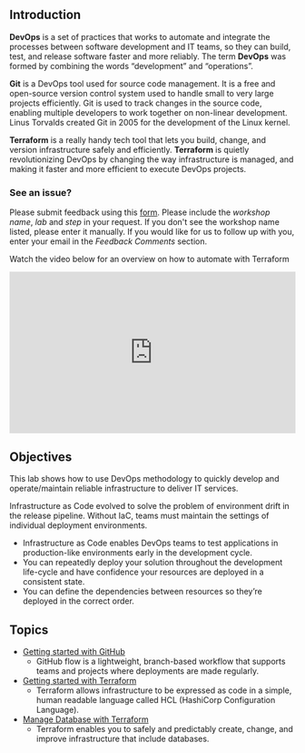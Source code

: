 ## Introduction

**DevOps** is a set of practices that works to automate and integrate the processes between software development and IT teams, so they can build, test, and release software faster and more reliably. The term **DevOps** was formed by combining the words “development” and “operations”.

**Git** is a DevOps tool used for source code management. It is a free and open-source version control system used to handle small to very large projects efficiently. Git is used to track changes in the source code, enabling multiple developers to work together on non-linear development. Linus Torvalds created Git in 2005 for the development of the Linux kernel.

**Terraform** is a really handy tech tool that lets you build, change, and version infrastructure safely and efficiently. **Terraform** is quietly revolutionizing DevOps by changing the way infrastructure is managed, and making it faster and more efficient to execute DevOps projects.

### **See an issue?**
Please submit feedback using this [form](https://apexapps.oracle.com/pls/apex/f?p=133:1:::::P1_FEEDBACK:1). Please include the *workshop name*, *lab* and *step* in your request.  If you don't see the workshop name listed, please enter it manually. If you would like for us to follow up with you, enter your email in the *Feedback Comments* section.

Watch the video below for an overview on how to automate with Terraform

<div style="max-width:768px"><div style="position:relative;padding-bottom:56.25%"><iframe id="kaltura_player" src="https://cdnapisec.kaltura.com/p/2171811/sp/217181100/embedIframeJs/uiconf_id/35965902/partner_id/2171811?iframeembed=true&playerId=kaltura_player&entry_id=1_q85pz81u&flashvars[streamerType]=auto&amp;flashvars[localizationCode]=en&amp;flashvars[leadWithHTML5]=true&amp;flashvars[sideBarContainer.plugin]=true&amp;flashvars[sideBarContainer.position]=left&amp;flashvars[sideBarContainer.clickToClose]=true&amp;flashvars[chapters.plugin]=true&amp;flashvars[chapters.layout]=vertical&amp;flashvars[chapters.thumbnailRotator]=false&amp;flashvars[streamSelector.plugin]=true&amp;flashvars[EmbedPlayer.SpinnerTarget]=videoHolder&amp;flashvars[dualScreen.plugin]=true&amp;flashvars[hotspots.plugin]=1&amp;flashvars[Kaltura.addCrossoriginToIframe]=true&amp;&wid=1_9eiquzxo" width="768" height="432" allowfullscreen webkitallowfullscreen mozAllowFullScreen allow="autoplay *; fullscreen *; encrypted-media *" sandbox="allow-forms allow-same-origin allow-scripts allow-top-navigation allow-pointer-lock allow-popups allow-modals allow-orientation-lock allow-popups-to-escape-sandbox allow-presentation allow-top-navigation-by-user-activation" frameborder="0" title="Kaltura Player" style="position:absolute;top:0;left:0;width:100%;height:100%"></iframe></div></div>

## Objectives

This lab shows how to use DevOps methodology to quickly develop and operate/maintain reliable infrastructure to deliver IT services.

Infrastructure as Code evolved to solve the problem of environment drift in the release pipeline. Without IaC, teams must maintain the settings of individual deployment environments.

* Infrastructure as Code enables DevOps teams to test applications in production-like environments early in the development cycle.
* You can repeatedly deploy your solution throughout the development life-cycle and have confidence your resources are deployed in a consistent state.
* You can define the dependencies between resources so they’re deployed in the correct order.

## Topics

* [Getting started with GitHub](?lab=lab-14-1-git-for-beginner)
    - GitHub flow is a lightweight, branch-based workflow that supports teams and projects where deployments are made regularly.
* [Getting started with Terraform](?lab=lab-14-2-terraform-for-beginner)
    - Terraform allows infrastructure to be expressed as code in a simple, human readable language called HCL (HashiCorp Configuration Language).
* [Manage Database with Terraform](?lab=lab-14-3-terraform-for-database)
    - Terraform enables you to safely and predictably create, change, and improve infrastructure that include databases.